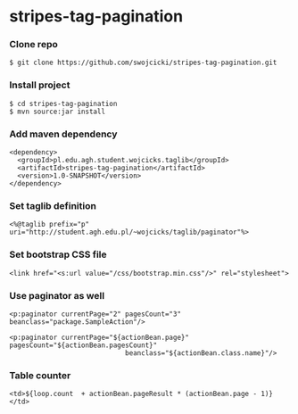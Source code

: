 stripes-tag-pagination
======================
### Clone repo

```
$ git clone https://github.com/swojcicki/stripes-tag-pagination.git
```

### Install project

```
$ cd stripes-tag-pagination
$ mvn source:jar install
```

### Add maven dependency

```
<dependency>
  <groupId>pl.edu.agh.student.wojcicks.taglib</groupId>
  <artifactId>stripes-tag-pagination</artifactId>
  <version>1.0-SNAPSHOT</version>
</dependency>
```

### Set taglib definition

```
<%@taglib prefix="p" uri="http://student.agh.edu.pl/~wojcicks/taglib/paginator"%>
```

### Set bootstrap CSS file

```
<link href="<s:url value="/css/bootstrap.min.css"/>" rel="stylesheet">
```

### Use paginator as well

```
<p:paginator currentPage="2" pagesCount="3" beanclass="package.SampleAction"/>
```

```
<p:paginator currentPage="${actionBean.page}" pagesCount="${actionBean.pagesCount}"
                             beanclass="${actionBean.class.name}"/>
```

### Table counter

```
<td>${loop.count  + actionBean.pageResult * (actionBean.page - 1)}</td>
```
